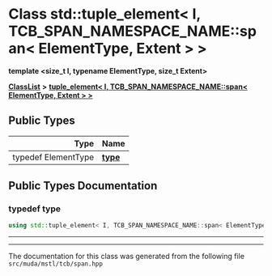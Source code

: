 

# Class std::tuple\_element&lt; I, TCB\_SPAN\_NAMESPACE\_NAME::span&lt; ElementType, Extent &gt; &gt;

**template &lt;size\_t I, typename ElementType, size\_t Extent&gt;**



[**ClassList**](annotated.md) **>** [**tuple\_element&lt; I, TCB\_SPAN\_NAMESPACE\_NAME::span&lt; ElementType, Extent &gt; &gt;**](classstd_1_1tuple__element_3_01_i_00_01_t_c_b___s_p_a_n___n_a_m_e_s_p_a_c_e___n_a_m_e_1_1span_3_93b789f899ee7baa4f7d754ce2758ef3.md)






















## Public Types

| Type | Name |
| ---: | :--- |
| typedef ElementType | [**type**](#typedef-type)  <br> |
















































## Public Types Documentation




### typedef type 

```C++
using std::tuple_element< I, TCB_SPAN_NAMESPACE_NAME::span< ElementType, Extent > >::type =  ElementType;
```




<hr>

------------------------------
The documentation for this class was generated from the following file `src/muda/mstl/tcb/span.hpp`

